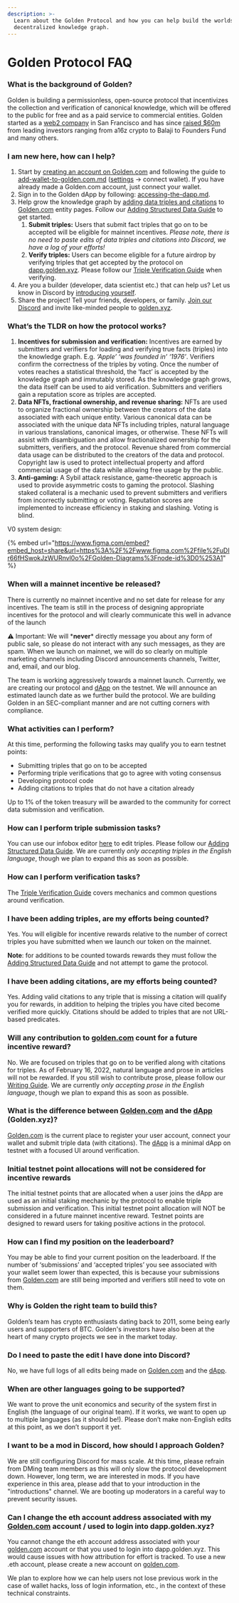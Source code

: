 ```yaml
---
description: >-
  Learn about the Golden Protocol and how you can help build the worlds largest
  decentralized knowledge graph.
---
```


# Golden Protocol FAQ

### What is the background of Golden?

Golden is building a permissionless, open-source protocol that incentivizes the collection and verification of canonical knowledge, which will be offered to the public for free and as a paid service to commercial entities. Golden started as a [web2 company](https://golden.com/wiki/Golden-5R) in San Francisco and has since [raised $60m](https://golden.com/blog/golden-raises-40m-series-b/) from leading investors ranging from a16z crypto to Balaji to Founders Fund and many others.

### I am new here, how can I help?

1. Start by [creating an account on Golden.com](https://golden.com/signup) and following the guide to [add-wallet-to-golden.com.md](general-information/add-wallet-to-golden.com.md "mention") ([settings](https://golden.com/settings/profile) → connect wallet). If you have already made a Golden.com account, just connect your wallet.
2. Sign in to the Golden dApp by following: [accessing-the-dapp.md](protocol/guides/accessing-the-dapp.md "mention").
3. Help grow the knowledge graph by [adding data triples and citations](https://www.notion.so/Adding-Structured-Data-Guide-ae657337bf4f4e54ae4402df083c76ac) to [Golden.com](http://golden.com) entity pages. Follow our [Adding Structured Data Guide](https://www.notion.so/Adding-Structured-Data-Guide-ae657337bf4f4e54ae4402df083c76ac) to get started.
   1. **Submit triples:** Users that submit fact triples that go on to be accepted will be eligible for mainnet incentives. _Please note, there is no need to paste edits of data triples and citations into Discord, we have a log of your efforts!_
   2. **Verify triples:** Users can become eligible for a future airdrop by verifying triples that get accepted by the protocol on [dapp.golden.xyz](http://dapp.golden.xyz). Please follow our [Triple Verification Guide](https://docs.golden.xyz/protocol/guides/triple-validation-guide) when verifying.
4. Are you a builder (developer, data scientist etc.) that can help us? Let us know in Discord by [introducing yourself](https://discord.com/channels/900818355315961876/920015042471133204).
5. Share the project! Tell your friends, developers, or family. [Join our Discord](https://discord.gg/28QcktsGmG) and invite like-minded people to [golden.xyz](https://golden.xyz).

### **What’s the TLDR on how the protocol works?**

1. **Incentives for submission and verification:** Incentives are earned by submitters and verifiers for loading and verifying true facts (triples) into the knowledge graph. E.g. _‘Apple’ ‘was founded in’ ‘1976’_. Verifiers confirm the correctness of the triples by voting. Once the number of votes reaches a statistical threshold, the ‘fact’ is accepted by the knowledge graph and immutably stored. As the knowledge graph grows, the data itself can be used to aid verification. Submitters and verifiers gain a reputation score as triples are accepted.
2. **Data NFTs, fractional ownership, and revenue sharing:** NFTs are used to organize fractional ownership between the creators of the data associated with each unique entity. Various canonical data can be associated with the unique data NFTs including triples, natural language in various translations, canonical images, or otherwise. These NFTs will assist with disambiguation and allow fractionalized ownership for the submitters, verifiers, and the protocol. Revenue shared from commercial data usage can be distributed to the creators of the data and protocol. Copyright law is used to protect intellectual property and afford commercial usage of the data while allowing free usage by the public.
3. **Anti-gaming:** A Sybil attack resistance, game-theoretic approach is used to provide asymmetric costs to gaming the protocol. Slashing staked collateral is a mechanic used to prevent submitters and verifiers from incorrectly submitting or voting. Reputation scores are implemented to increase efficiency in staking and slashing. Voting is blind.

V0 system design:

{% embed url="https://www.figma.com/embed?embed_host=share&url=https%3A%2F%2Fwww.figma.com%2Ffile%2FuDIr66fHSwokJzWURnvl0o%2FGolden-Diagrams%3Fnode-id%3D0%253A1" %}

### When will a mainnet incentive be released?

There is currently no mainnet incentive and no set date for release for any incentives. The team is still in the process of designing appropriate incentives for the protocol and will clearly communicate this well in advance of the launch

⚠️ Important: We will \***never**\* directly message you about any form of public sale, so please do not interact with any such messages, as they are spam. When we launch on mainnet, we will do so clearly on multiple marketing channels including Discord announcements channels, Twitter, and, email, and our blog.

The team is working aggressively towards a mainnet launch. Currently, we are creating our protocol and [dApp](https://dapp.golden.xyz/) on the testnet. We will announce an estimated launch date as we further build the protocol. We are building Golden in an SEC-compliant manner and are not cutting corners with compliance.

### **What activities can I perform?**

At this time, performing the following tasks may qualify you to earn testnet points:

* Submitting triples that go on to be accepted
* Performing triple verifications that go to agree with voting consensus
* Developing protocol code
* Adding citations to triples that do not have a citation already

Up to 1% of the token treasury will be awarded to the community for correct data submission and verification.

### How can I perform triple submission tasks?

You can use our infobox editor [here](https://jmp.sh/UanEHeA) to edit triples. Please follow our [Adding Structured Data Guide](https://www.notion.so/Adding-Structured-Data-Guide-ae657337bf4f4e54ae4402df083c76ac). We are currently _only accepting triples in the English language_, though we plan to expand this as soon as possible.

### How can I perform verification tasks?

The [Triple Verification Guide](https://docs.golden.xyz/protocol/guides/triple-validation-guide) covers mechanics and common questions around verification.

### I have been adding triples, are my efforts being counted?

Yes. You will eligible for incentive rewards relative to the number of correct triples you have submitted when we launch our token on the mainnet.

**Note**: for additions to be counted towards rewards they must follow the [Adding Structured Data Guide](https://www.notion.so/Adding-Structured-Data-Guide-ae657337bf4f4e54ae4402df083c76ac) and not attempt to game the protocol.

### I have been adding citations, are my efforts being counted?

Yes. Adding valid citations to any triple that is missing a citation will qualify you for rewards, in addition to helping the triples you have cited become verified more quickly. Citations should be added to triples that are not URL-based predicates.

### **Will any contribution to** [**golden.com**](http://golden.com) **count for a future incentive reward?**

No. We are focused on triples that go on to be verified along with citations for triples. As of February 16, 2022, natural language and prose in articles will not be rewarded. If you still wish to contribute prose, please follow our [Writing Guide](https://www.notion.so/Writing-Guide-1e96be6c4c4742a288a142dbc212248c). We are currently _only accepting prose in the English language_, though we plan to expand this as soon as possible.

### What is the difference between [**Golden.com**](http://golden.com) **and the** [**dApp**](https://dapp.golden.xyz/) **(Golden.xyz)?**

[Golden.com](http://golden.com) is the current place to register your user account, connect your wallet and submit triple data (with citations). The [dApp](https://dapp.golden.xyz/) is a minimal dApp on testnet with a focused UI around verification.

### Initial testnet point allocations will not be considered for incentive rewards

The initial testnet points that are allocated when a user joins the dApp are used as an initial staking mechanic by the protocol to enable triple submission and verification. This initial testnet point allocation will NOT be considered in a future mainnet incentive reward. Testnet points are designed to reward users for taking positive actions in the protocol.

### How can I find my position on the leaderboard?

You may be able to find your current position on the leaderboard. If the number of ‘submissions’ and ‘accepted triples’ you see associated with your wallet seem lower than expected, this is because your submissions from [Golden.com](http://golden.com) are still being imported and verifiers still need to vote on them.

### Why is Golden the right team to build this?

Golden’s team has crypto enthusiasts dating back to 2011, some being early users and supporters of BTC. Golden's investors have also been at the heart of many crypto projects we see in the market today.

### **Do I need to paste the edit I have done into Discord?**

No, we have full logs of all edits being made on [Golden.com](http://golden.com) and the [dApp](https://dapp.golden.xyz/).

### **When are other languages going to be supported?**

We want to prove the unit economics and security of the system first in English (the language of our original team). If it works, we want to open up to multiple languages (as it should be!). Please don’t make non-English edits at this point, as we don’t support it yet.

### **I want to be a mod in Discord, how should I approach Golden?**

We are still configuring Discord for mass scale. At this time, please refrain from DMing team members as this will only slow the protocol development down. However, long term, we are interested in mods. If you have experience in this area, please add that to your introduction in the "introductions" channel. We are booting up moderators in a careful way to prevent security issues.

### Can I change the eth account address associated with my [Golden.com](http://golden.com/) account / used to login into dapp.golden.xyz?

You cannot change the eth account address associated with your [golden.com](http://golden.com/) account or that you used to login into dapp.golden.xyz. This would cause issues with how attribution for effort is tracked. To use a new .eth account, please create a new account on [golden.com](http://golden.com/).

We plan to explore how we can help users not lose previous work in the case of wallet hacks, loss of login information, etc., in the context of these technical constraints.
